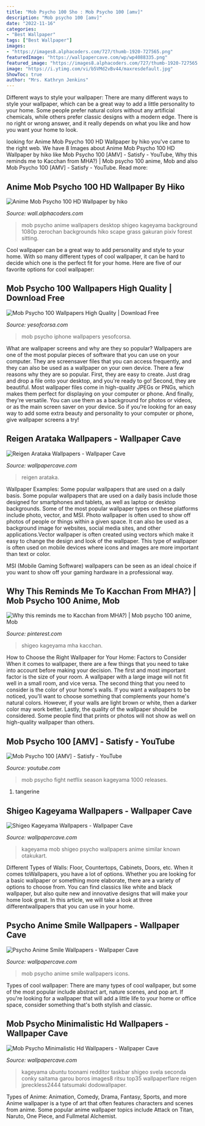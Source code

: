 ```yaml
---
title: "Mob Psycho 100 Sho : Mob Psycho 100 [amv]"
description: "Mob psycho 100 [amv]"
date: "2022-11-16"
categories:
- "Best Wallpaper"
tags: ["Best Wallpaper"]
images:
- "https://images8.alphacoders.com/727/thumb-1920-727565.png"
featuredImage: "https://wallpapercave.com/wp/wp4088335.png"
featured_image: "https://images8.alphacoders.com/727/thumb-1920-727565.png"
image: "https://i.ytimg.com/vi/b5VMd2vBv44/maxresdefault.jpg"
ShowToc: true
author: "Mrs. Kathryn Jenkins"
---
```



Different ways to style your wallpaper:
There are many different ways to style your wallpaper, which can be a great way to add a little personality to your home. Some people prefer natural colors without any artificial chemicals, while others prefer classic designs with a modern edge. There is no right or wrong answer, and it really depends on what you like and how you want your home to look.

	

		
looking for Anime Mob Psycho 100 HD Wallpaper by hiko you've came to the right web. We have 8 Images about Anime Mob Psycho 100 HD Wallpaper by hiko like Mob Psycho 100 [AMV] - Satisfy - YouTube, Why this reminds me to Kacchan from MHA?) | Mob psycho 100 anime, Mob and also Mob Psycho 100 [AMV] - Satisfy - YouTube. Read more:
		
    
## Anime Mob Psycho 100 HD Wallpaper By Hiko

<img loading=lazy src="https://images8.alphacoders.com/727/thumb-1920-727565.png" onerror="this.onerror=null;this.src='https://tse3.mm.bing.net/th?id=OIP._vZ069OuPS5dCDp4z8AjHwHaEW&amp;pid=15.1';" alt="Anime Mob Psycho 100 HD Wallpaper by hiko">

_Source: wall.alphacoders.com_

>mob psycho anime wallpapers desktop shigeo kageyama background 1080p zerochan backgrounds hiko scape grass gakuran pixiv forest sitting. 

	

Cool wallpaper can be a great way to add personality and style to your home. With so many different types of cool wallpaper, it can be hard to decide which one is the perfect fit for your home. Here are five of our favorite options for cool wallpaper: 

    
## Mob Psycho 100 Wallpapers High Quality | Download Free

<img loading=lazy src="https://yesofcorsa.com/wp-content/uploads/2017/06/Mob-Psycho-100-Wallpaper-For-IPhone.jpg" onerror="this.onerror=null;this.src='https://tse2.mm.bing.net/th?id=OIP.PsEDgYnv5Gw9GSkth1cKJwHaKe&amp;pid=15.1';" alt="Mob Psycho 100 Wallpapers High Quality | Download Free">

_Source: yesofcorsa.com_

>mob psycho iphone wallpapers yesofcorsa. 

	

What are wallpaper screens and why are they so popular?
Wallpapers are one of the most popular pieces of software that you can use on your computer. They are screensaver files that you can access frequently, and they can also be used as a wallpaper on your own device. There a few reasons why they are so popular. First, they are easy to create. Just drag and drop a file onto your desktop, and you're ready to go! Second, they are beautiful. Most wallpaper files come in high-quality JPEGs or PNGs, which makes them perfect for displaying on your computer or phone. And finally, they're versatile. You can use them as a background for photos or videos, or as the main screen saver on your device. So if you're looking for an easy way to add some extra beauty and personality to your computer or phone, give wallpaper screens a try!

    
## Reigen Arataka Wallpapers - Wallpaper Cave

<img loading=lazy src="https://wallpapercave.com/wp/wp7286576.jpg" onerror="this.onerror=null;this.src='https://tse4.mm.bing.net/th?id=OIP.4_aInGZKF_G2ONDcjll0ggHaFj&amp;pid=15.1';" alt="Reigen Arataka Wallpapers - Wallpaper Cave">

_Source: wallpapercave.com_

>reigen arataka. 

	

Wallpaper Examples: Some popular wallpapers that are used on a daily basis.
Some popular wallpapers that are used on a daily basis include those designed for smartphones and tablets, as well as laptop or desktop backgrounds. Some of the most popular wallpaper types on these platforms include photo, vector, and MSI. 
Photo wallpaper is often used to show off photos of people or things within a given space. It can also be used as a background image for websites, social media sites, and other applications.Vector wallpaper is often created using vectors which make it easy to change the design and look of the wallpaper. This type of wallpaper is often used on mobile devices where icons and images are more important than text or color. 

MSI (Mobile Gaming Software) wallpapers can be seen as an ideal choice if you want to show off your gaming hardware in a professional way.

    
## Why This Reminds Me To Kacchan From MHA?) | Mob Psycho 100 Anime, Mob

<img loading=lazy src="https://i.pinimg.com/736x/32/bf/90/32bf90a28d67b8e1259bf05a7fe34576--manga-anime.jpg" onerror="this.onerror=null;this.src='https://tse2.mm.bing.net/th?id=OIP.KmTqcM8Q4hbPOnPWRqKEkQHaK4&amp;pid=15.1';" alt="Why this reminds me to Kacchan from MHA?) | Mob psycho 100 anime, Mob">

_Source: pinterest.com_

>shigeo kageyama mha kacchan. 

	

How to Choose the Right Wallpaper for Your Home: Factors to Consider
When it comes to wallpaper, there are a few things that you need to take into account before making your decision. The first and most important factor is the size of your room. A wallpaper with a large image will not fit well in a small room, and vice versa. 
The second thing that you need to consider is the color of your home's walls. If you want a wallpapers to be noticed, you'll want to choose something that complements your home's natural colors. However, if your walls are light brown or white, then a darker color may work better. 
Lastly, the quality of the wallpaper should be considered. Some people find that prints or photos will not show as well on high-quality wallpaper than others.

    
## Mob Psycho 100 [AMV] - Satisfy - YouTube

<img loading=lazy src="https://i.ytimg.com/vi/b5VMd2vBv44/maxresdefault.jpg" onerror="this.onerror=null;this.src='https://tse3.mm.bing.net/th?id=OIP.WrnEDG80cKpeBj4XfS_VpAHaEK&amp;pid=15.1';" alt="Mob Psycho 100 [AMV] - Satisfy - YouTube">

_Source: youtube.com_

>mob psycho fight netflix season kageyama 1000 releases. 

	

1. tangerine 

    
## Shigeo Kageyama Wallpapers - Wallpaper Cave

<img loading=lazy src="https://wallpapercave.com/wp/wp4088335.png" onerror="this.onerror=null;this.src='https://tse2.mm.bing.net/th?id=OIP.ekfAmW1gW7wcVuoCSiEzwQHaEK&amp;pid=15.1';" alt="Shigeo Kageyama Wallpapers - Wallpaper Cave">

_Source: wallpapercave.com_

>kageyama mob shigeo psycho wallpapers anime similar known otakukart. 

	

Different Types of Walls: Floor, Countertops, Cabinets, Doors, etc.
When it comes toWallpapers, you have a lot of options. Whether you are looking for a basic wallpaper or something more elaborate, there are a variety of options to choose from. You can find classics like white and black wallpaper, but also quite new and innovative designs that will make your home look great. In this article, we will take a look at three differentwallpapers that you can use in your home.

    
## Psycho Anime Smile Wallpapers - Wallpaper Cave

<img loading=lazy src="https://wallpapercave.com/wp/wp6595687.jpg" onerror="this.onerror=null;this.src='https://tse4.mm.bing.net/th?id=OIP.vQRL6iVDA74djJiWd5dc_QHaHa&amp;pid=15.1';" alt="Psycho Anime Smile Wallpapers - Wallpaper Cave">

_Source: wallpapercave.com_

>mob psycho anime smile wallpapers icons. 

	

Types of cool wallpaper:
There are many types of cool wallpaper, but some of the most popular include abstract art, nature scenes, and pop art. If you're looking for a wallpaper that will add a little life to your home or office space, consider something that's both stylish and classic.

    
## Mob Psycho Minimalistic Hd Wallpapers - Wallpaper Cave

<img loading=lazy src="https://wallpapercave.com/wp/wp5178732.png" onerror="this.onerror=null;this.src='https://tse3.mm.bing.net/th?id=OIP.oXo0KZPX6Q0XVTB-p9FDdAHaEK&amp;pid=15.1';" alt="Mob Psycho Minimalistic Hd Wallpapers - Wallpaper Cave">

_Source: wallpapercave.com_

>kageyama ubuntu toonami redditor taskbar shigeo svela seconda conky saitama garou boros images8 ritsu top35 wallpaperflare reigen jpreckless2444 tatsumaki dodowallpaper. 

	

Types of Anime: Animation, Comedy, Drama, Fantasy, Sports, and more
Anime wallpaper is a type of art that often features characters and scenes from anime. Some popular anime wallpaper topics include Attack on Titan, Naruto, One Piece, and Fullmetal Alchemist.

